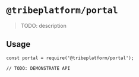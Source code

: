 # `@tribeplatform/portal`

> TODO: description

## Usage

```
const portal = require('@tribeplatform/portal');

// TODO: DEMONSTRATE API
```
